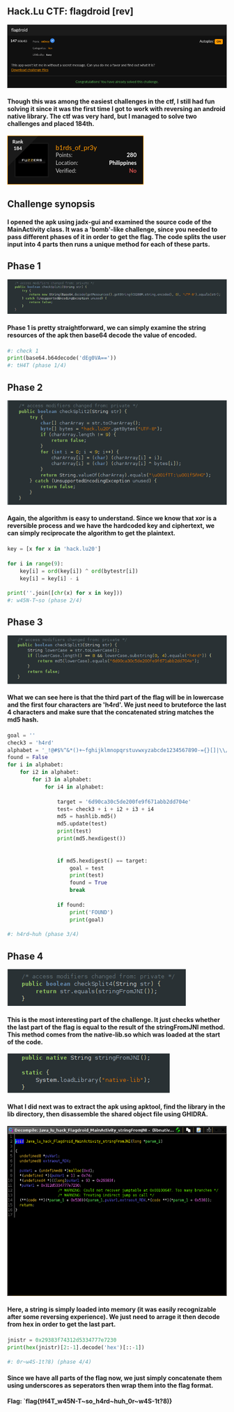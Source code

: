 ## Hack.Lu CTF: flagdroid [rev]
![](description.png)

#### Though this was among the easiest challenges in the ctf, I still had fun solving it since it was the first time I got to work with reversing an android native library. The ctf was very hard, but I managed to solve two challenges and placed 184th.
![](leaderboard.png)

## Challenge synopsis
#### I opened the apk using jadx-gui and examined the source code of the MainActivity class. It was a 'bomb'-like challenge, since you needed to pass different phases of it in order to get the flag. The code splits the user input into 4 parts then runs a unique method for each of these parts.

## Phase 1
![](phase1.png)

#### Phase 1 is pretty straightforward, we can simply examine the string resources of the apk then base64 decode the value of encoded.

```python
#: check 1
print(base64.b64decode('dEg0VA=='))
#: tH4T (phase 1/4)
```

## Phase 2
![](phase2.png)

#### Again, the algorithm is easy to understand. Since we know that xor is a reversible process and we have the hardcoded key and ciphertext, we can simply reciprocate the algorithm to get the plaintext.

```python
key = [x for x in 'hack.lu20']

for i in range(9):
	key[i] = ord(key[i]) ^ ord(bytestr[i])
	key[i] = key[i] - i

print(''.join([chr(x) for x in key]))
#: w45N-T~so (phase 2/4)
```

## Phase 3
![](phase3.png)

#### What we can see here is that the third part of the flag will be in lowercase and the first four characters are 'h4rd'. We just need to bruteforce the last 4 characters and make sure that the concatenated string matches the md5 hash.

```python
goal = ''
check3 = 'h4rd'
alphabet = '_!@#$%^&*()+~fghijklmnopqrstuvwxyzabcde1234567890-={}[]|\\/?.>,<'
found = False
for i in alphabet:
	for i2 in alphabet:
		for i3 in alphabet:
			for i4 in alphabet:

				target = '6d90ca30c5de200fe9f671abb2dd704e'
				test= check3 + i + i2 + i3 + i4
				md5 = hashlib.md5()
				md5.update(test)
				print(test)
				print(md5.hexdigest())
				

				if md5.hexdigest() == target:
					goal = test
					print(test)
					found = True
					break

				if found: 
					print('FOUND')
					print(goal)

#: h4rd~huh (phase 3/4)
```

## Phase 4
![](phase4.png)

#### This is the most interesting part of the challenge. It just checks whether the last part of the flag is equal to the result of the stringFromJNI method. This method comes from the native-lib.so which was loaded at the start of the code.
![](native_decl.png)

#### What I did next was to extract the apk using apktool, find the library in the lib directory, then disassemble the shared object file using GHIDRA.
![](jni_ghidra.png)

#### Here, a string is simply loaded into memory (it was easily recognizable after some reversing experience). We just need to arrage it then decode from hex in order to get the last part.

```python
jnistr = 0x29383f74312d5334777e7230
print(hex(jnistr)[2:-1].decode('hex')[::-1])

#: 0r~w4S-1t?8) (phase 4/4)
```

#### Since we have all parts of the flag now, we just simply concatenate them using underscores as seperators then wrap them into the flag format.
#### Flag: `flag{tH4T_w45N-T~so_h4rd~huh_0r~w4S-1t?8)}